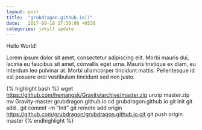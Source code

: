 ```yaml
---
layout: post
title:  "grubdragon.github.io()"
date:   2017-09-18 17:30:00 +0530
categories: jekyll update
---
```


Hello World!

Lorem ipsum dolor sit amet, consectetur adipiscing elit. Morbi mauris dui, lacinia eu faucibus sit amet, convallis eget urna. Mauris tristique ex diam, eu interdum leo pulvinar at. Morbi ullamcorper tincidunt mattis. Pellentesque id est posuere orci vestibulum tincidunt sed non justo.

{% highlight bash %}
wget https://github.com/hemangsk/Gravity/archive/master.zip 
unzip master.zip
mv Gravity-master grubdragon.github.io
cd grubdragon.github.io
git init
git add .
git commit -m "Init"
git remote add origin https://github.com/grubdragon/grubdragon.github.io.git
git push origin master
{% endhighlight %}


[jekyll-docs]: http://jekyllrb.com/docs/home
[jekyll-gh]:   https://github.com/jekyll/jekyll
[jekyll-talk]: https://talk.jekyllrb.com/
